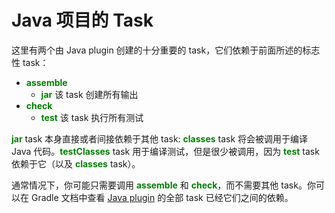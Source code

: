 # Java 项目的 Task

这里有两个由 Java plugin 创建的十分重要的 task，它们依赖于前面所述的标志性 task：

* **<font color='green'>assemble</font>**
  * **<font color='green'>jar</font>** 该 task 创建所有输出
* **<font color='green'>check</font>**
  * **<font color='green'>test</font>** 该 task 执行所有测试

**<font color='green'>jar</font>** task 本身直接或者间接依赖于其他 task:
**<font color='green'>classes</font>** task 将会被调用于编译 Java 代码。**<font color='green'>testClasses</font>** task 用于编译测试，但是很少被调用，因为 **<font color='green'>test</font>** task 依赖于它（以及 **<font color='green'>classes</font>** task）。

通常情况下，你可能只需要调用 **<font color='green'>assemble</font>** 和 **<font color='green'>check</font>**，而不需要其他 task。你可以在 Gradle 文档中查看 [Java plugin][1] 的全部 task 已经它们之间的依赖。

[1]: http://gradle.org/docs/current/userguide/java_plugin.html